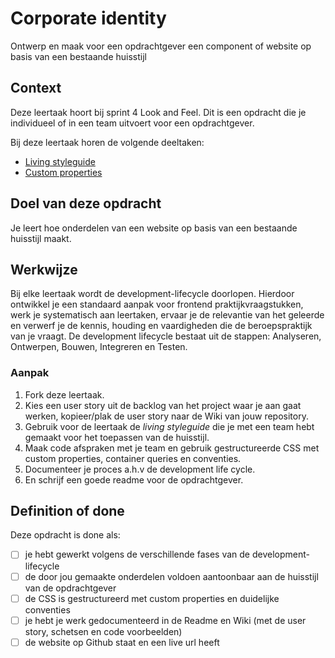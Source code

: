 # Corporate identity
Ontwerp en maak voor een opdrachtgever een component of website op basis van een bestaande huisstijl 

## Context
Deze leertaak hoort bij sprint 4 Look and Feel. Dit is een opdracht die je individueel of in een team uitvoert voor een opdrachtgever.

Bij deze leertaak horen de volgende deeltaken:

* [Living styleguide](https://github.com/fdnd-task/look-and-feel-living-styleguide)
* [Custom properties](https://github.com/fdnd-task/look-and-feel-custom-properties)

## Doel van deze opdracht
Je leert hoe onderdelen van een website op basis van een bestaande huisstijl maakt.

## Werkwijze
Bij elke leertaak wordt de development-lifecycle doorlopen. Hierdoor ontwikkel je een standaard aanpak voor frontend praktijkvraagstukken, werk je systematisch aan leertaken, ervaar je de relevantie van het geleerde en verwerf je de kennis, houding en vaardigheden die de beroepspraktijk van je vraagt. De development lifecycle bestaat uit de stappen: Analyseren, Ontwerpen, Bouwen, Integreren en Testen.

### Aanpak
1. Fork deze leertaak.
2. Kies een user story uit de backlog van het project waar je aan gaat werken, kopieer/plak de user story naar de Wiki van jouw repository.
4. Gebruik voor de leertaak de _living styleguide_ die je met een team hebt gemaakt voor het toepassen van de huisstijl.
5. Maak code afspraken met je team en gebruik gestructureerde CSS met custom properties, container queries en conventies.
6. Documenteer je proces a.h.v de development life cycle.
7. En schrijf een goede readme voor de opdrachtgever.

## Definition of done

Deze opdracht is done als:

- [ ] je hebt gewerkt volgens de verschillende fases van de development-lifecycle
- [ ] de door jou gemaakte onderdelen voldoen aantoonbaar aan de huisstijl van de opdrachtgever
- [ ] de CSS is gestructureerd met custom properties en duidelijke conventies
- [ ] je hebt je werk gedocumenteerd in de Readme en Wiki (met de user story, schetsen en code voorbeelden)
- [ ] de website op Github staat en een live url heeft
